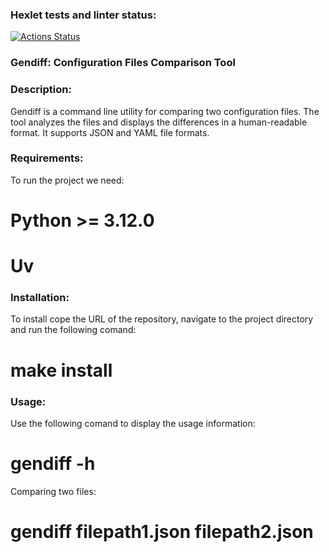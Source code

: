 ### Hexlet tests and linter status:
[![Actions Status](https://github.com/Viacheslav500/python-project-50/actions/workflows/hexlet-check.yml/badge.svg)](https://github.com/Viacheslav500/python-project-50/actions)


### Gendiff: Configuration Files Comparison Tool


### Description:

Gendiff is a command line utility for comparing two configuration files. The tool analyzes the files and displays the differences in a human-readable format. It supports JSON and YAML file formats.


### Requirements:

To run the project we need: 
# Python >= 3.12.0
# Uv


### Installation:

To install cope the URL of the repository, navigate to the project directory and run the following comand:
# make install


### Usage:

Use the following comand to display the usage information:

# gendiff -h 

Comparing two files:

# gendiff filepath1.json filepath2.json
